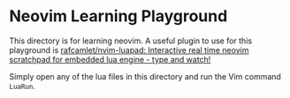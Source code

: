 # Neovim Learning Playground

This directory is for learning neovim. A useful plugin to use for
this playground is
[rafcamlet/nvim-luapad: Interactive real time neovim scratchpad for embedded lua engine - type and watch!](https://github.com/rafcamlet/nvim-luapad)

Simply open any of the lua files in this directory and run the Vim command
`LuaRun`.

